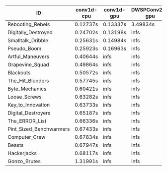 |ID|conv1d-cpu|conv1d-gpu|DWSPConv2D-gpu|gemm-gpu|avg|
|-|-|-|-|-|-|
|Rebooting_Rebels|0.12737s|0.13337s|3.49834s|2.18199s|1.48527s|
|Digitally_Destroyed|0.24702s|0.13198s|infs|4.50895s|infs|
|Smalltalk_Dribble|0.25631s|0.14984s|infs|2.34276s|infs|
|Pseudo_Boom|0.25923s|0.16963s|infs|4.66198s|infs|
|Artful_Maneuvers|0.40644s|infs|infs|4.74758s|infs|
|Grapevine_Squad|0.49864s|infs|infs|4.60717s|infs|
|Blackouts|0.50572s|infs|infs|4.70658s|infs|
|The_Hit_Blunders|0.57745s|infs|infs|4.77248s|infs|
|Byte_Mechanics|0.60421s|infs|infs|4.75095s|infs|
|Loose_Screws|0.63282s|infs|infs|4.90724s|infs|
|Key_to_Innovation|0.63733s|infs|infs|4.80721s|infs|
|Digital_Destroyers|0.65187s|infs|infs|4.77884s|infs|
|The_ERROR_List|0.66336s|infs|infs|4.62065s|infs|
|Pint_Sized_Benchwarmers|0.67433s|infs|infs|4.75248s|infs|
|Computer_Crew|0.67834s|infs|infs|4.73723s|infs|
|Beasts|0.67947s|infs|infs|4.77693s|infs|
|Hackerjacks|0.68117s|infs|infs|4.81651s|infs|
|Gonzo_Brutes|1.31991s|infs|infs|4.75437s|infs|
